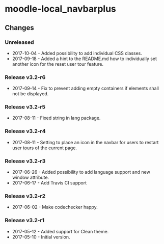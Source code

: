 moodle-local_navbarplus
========================

Changes
-------

### Unreleased

* 2017-10-04 - Added possibility to add individual CSS classes.
* 2017-09-18 - Added a hint to the README.md how to individually set another icon for the reset user tour feature.

### Release v3.2-r6

* 2017-09-14 - Fix to prevent adding empty containers if elements shall not be displayed.

### Release v3.2-r5

* 2017-08-11 - Fixed string in lang package.

### Release v3.2-r4

* 2017-08-11 - Setting to place an icon in the navbar for users to restart user tours of the current page.

### Release v3.2-r3

* 2017-06-26 - Added possibility to add language support and new window attribute.
* 2017-06-17 - Add Travis CI support

### Release v3.2-r2

* 2017-06-02 - Make codechecker happy.

### Release v3.2-r1

* 2017-05-12 - Added support for Clean theme.
* 2017-05-10 - Initial version.
